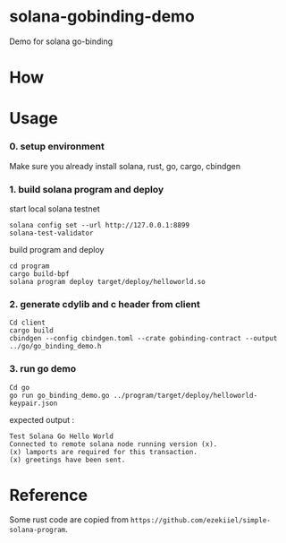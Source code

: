 # solana-gobinding-demo
Demo for solana go-binding

# How



# Usage

### 0. setup environment
Make sure you already install solana, rust, go, cargo, cbindgen

### 1. build solana program and deploy
start local solana testnet
```
solana config set --url http://127.0.0.1:8899
solana-test-validator
```

build program and deploy
```
cd program
cargo build-bpf
solana program deploy target/deploy/helloworld.so
```

### 2. generate cdylib and c header from client

```
Cd client
cargo build
cbindgen --config cbindgen.toml --crate gobinding-contract --output ../go/go_binding_demo.h
```

### 3. run go demo

```
Cd go
go run go_binding_demo.go ../program/target/deploy/helloworld-keypair.json
```

expected output :
```
Test Solana Go Hello World
Connected to remote solana node running version (x).
(x) lamports are required for this transaction.
(x) greetings have been sent.
```

# Reference
Some rust code are copied from `https://github.com/ezekiiel/simple-solana-program`.